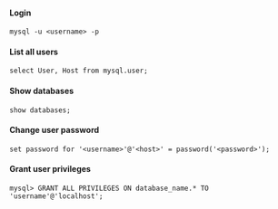 #### Login

`mysql -u <username> -p`

#### List all users

`select User, Host from mysql.user;`

#### Show databases

`show databases;`

#### Change user password

`set password for '<username>'@'<host>' = password('<password>');`

#### Grant user privileges

`mysql> GRANT ALL PRIVILEGES ON database_name.* TO 'username'@'localhost';`
